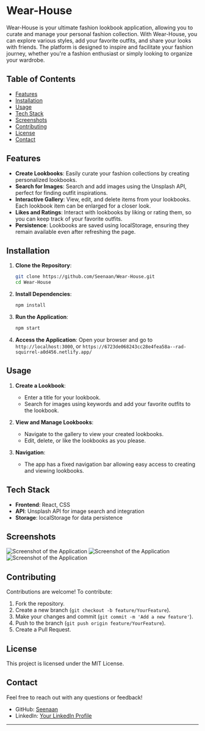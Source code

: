 # Wear-House

Wear-House is your ultimate fashion lookbook application, allowing you to curate and manage your personal fashion collection. With Wear-House, you can explore various styles, add your favorite outfits, and share your looks with friends. The platform is designed to inspire and facilitate your fashion journey, whether you're a fashion enthusiast or simply looking to organize your wardrobe.

## Table of Contents
- [Features](#features)
- [Installation](#installation)
- [Usage](#usage)
- [Tech Stack](#tech-stack)
- [Screenshots](#screenshots)
- [Contributing](#contributing)
- [License](#license)
- [Contact](#contact)

## Features
- **Create Lookbooks**: Easily curate your fashion collections by creating personalized lookbooks.
- **Search for Images**: Search and add images using the Unsplash API, perfect for finding outfit inspirations.
- **Interactive Gallery**: View, edit, and delete items from your lookbooks. Each lookbook item can be enlarged for a closer look.
- **Likes and Ratings**: Interact with lookbooks by liking or rating them, so you can keep track of your favorite outfits.
- **Persistence**: Lookbooks are saved using localStorage, ensuring they remain available even after refreshing the page.

## Installation

1. **Clone the Repository**:
    ```bash
    git clone https://github.com/Seenaan/Wear-House.git
    cd Wear-House
    ```

2. **Install Dependencies**:
    ```bash
    npm install
    ```

3. **Run the Application**:
    ```bash
    npm start
    ```

4. **Access the Application**:
   Open your browser and go to `http://localhost:3000`, or `https://6723de068243cc28e4fea58a--rad-squirrel-a0d456.netlify.app/`

## Usage
1. **Create a Lookbook**:
   - Enter a title for your lookbook.
   - Search for images using keywords and add your favorite outfits to the lookbook.

2. **View and Manage Lookbooks**:
   - Navigate to the gallery to view your created lookbooks.
   - Edit, delete, or like the lookbooks as you please.

3. **Navigation**:
   - The app has a fixed navigation bar allowing easy access to creating and viewing lookbooks.

## Tech Stack
- **Frontend**: React, CSS
- **API**: Unsplash API for image search and integration
- **Storage**: localStorage for data persistence

## Screenshots
![Screenshot of the Application](../wear-house-app//src/assets/Screenshot%202024-10-31%20224809.png)
![Screenshot of the Application](../wear-house-app//src/assets/Screenshot%202024-10-31%20224824.png)
![Screenshot of the Application](../wear-house-app//src/assets/Screenshot%202024-10-31%20224833.png)



## Contributing
Contributions are welcome! To contribute:
1. Fork the repository.
2. Create a new branch (`git checkout -b feature/YourFeature`).
3. Make your changes and commit (`git commit -m 'Add a new feature'`).
4. Push to the branch (`git push origin feature/YourFeature`).
5. Create a Pull Request.

## License
This project is licensed under the MIT License.

## Contact
Feel free to reach out with any questions or feedback!

- GitHub: [Seenaan](https://github.com/Seenaan)
- LinkedIn: [Your LinkedIn Profile](#)

---
